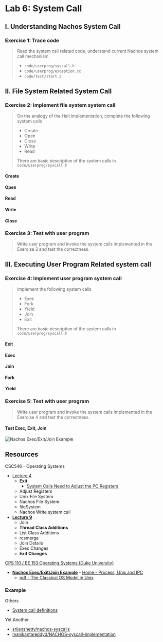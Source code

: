 # Lab 6: System Call

## I. Understanding Nachos System Call

### Exercise 1: Trace code

> Read the system call related code, understand current Nachos system call mechanism
>
> * `code/userprog/syscall.h`
> * `code/userprog/exception.cc`
> * `code/test/start.s`

## II. File System Related System Call

### Exercise 2: Implement file system system call

> On the analogy of the Halt implementation, complete the following system calls
>
> * Create
> * Open
> * Close
> * Write
> * Read
>
> There are basic description of the system calls in `code/userprog/syscall.h`

#### Create

#### Open

#### Read

#### Write

#### Close

### Exercise 3: Test with user program

> Write user program and invoke the system calls implemented in the Exercise 2 and test the correctness.

## III. Executing User Program Related system call

### Exercise 4: Implement user program system call

> Implement the following system calls
>
> * Exec
> * Fork
> * Yield
> * Join
> * Exit
>
> There are basic description of the system calls in `code/userprog/syscall.h`

#### Exit

#### Exec

#### Join

#### Fork

#### Yield

### Exercise 5: Test with user program

> Write user program and invoke the system calls implemented in the Exercise 4 and test the correctness.

#### Test Exec, Exit, Join

![Nachos Exec/Exit/Join Example](https://www2.cs.duke.edu/courses/cps110/spring00/slides/proc-ux/img005.gif)

## Resources

CSC546 - Operating Systems

* [Lecture 4](http://condor.depaul.edu/glancast/546class/docs/lec4.html)
  * **Exit**
    * [System Calls Need to Adjust the PC Registers](http://condor.depaul.edu/glancast/546class/docs/adjustRegs.html)
  * Adjust Registers
  * Unix File System
  * Nachos File System
  * fileSystem
  * Nachos Write system call
* [**Lecture 9**](http://condor.depaul.edu/glancast/546class/docs/lec9.html)
  * Join
  * **Thread Class Additions**
  * List Class Additions
  * rcsmerge
  * Join Details
  * Exec Changes
  * **Exit Changes**

[CPS 110 / EE 153 Operating Systems (Duke University)](https://users.cs.duke.edu/~chase/cps110/)

* [**Nachos Exec/Exit/Join Example**](https://www2.cs.duke.edu/courses/cps110/spring00/slides/proc-ux/sld005.htm) - [Home - Process, Unix and IPC](https://www2.cs.duke.edu/courses/cps110/spring00/slides/proc-ux/sld001.htm)
  * [pdf - The Classical OS Model in Unix](https://users.cs.duke.edu/~chase/cps210-archive/slides/ux6.pdf)

### Example

Others

* [System call definitions](https://users.cs.duke.edu/~carla/syscall_def.html)

Yet Another

* [srijanshetty/nachos-syscalls](https://github.com/srijanshetty/nachos-syscalls)
* [manikantareddyd/NACHOS-syscall-implementation](https://github.com/manikantareddyd/NACHOS-syscall-implementation/)
